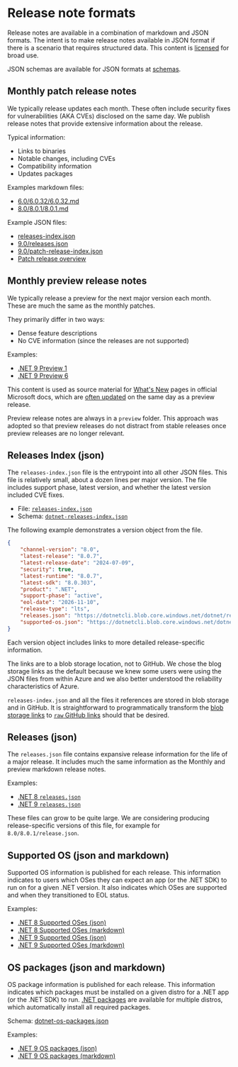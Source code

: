 # Release note formats

Release notes are available in a combination of markdown and JSON formats. The intent is to make release notes available in JSON format if there is a scenario that requires structured data. This content is [licensed](./license-information.md) for broad use.

JSON schemas are available for JSON formats at [schemas](./schemas/README.md).

## Monthly patch release notes

We typically release updates each month. These often include security fixes for vulnerabilities (AKA CVEs) disclosed on the same day. We publish release notes that provide extensive information about the release.

Typical information:

- Links to binaries
- Notable changes, including CVEs
- Compatibility information
- Updates packages

Examples markdown files:

- [6.0/6.0.32/6.0.32.md](./6.0/6.0.32/6.0.32.md)
- [8.0/8.0.1/8.0.1.md](./8.0/8.0.1/8.0.1.md)

Example JSON files:

- [releases-index.json](./releases-index.json)
- [9.0/releases.json](./9.0/releases.json)
- [9.0/patch-release-index.json](./9.0/patch-release-index.json)
- [Patch release overview](./9.0/preview/preview1/release.json)

## Monthly preview release notes

We typically release a preview for the next major version each month. These are much the same as the monthly patches.

They primarily differ in two ways:

- Dense feature descriptions
- No CVE information (since the releases are not supported)

Examples:

- [.NET 9 Preview 1](./9.0/preview/preview1/README.md)
- [.NET 9 Preview 6](./9.0/preview/preview6/README.md)

This content is used as source material for [What's New](https://learn.microsoft.com/dotnet/core/whats-new/dotnet-9/overview) pages in official Microsoft docs, which are [often updated](https://github.com/dotnet/docs/pulls?q=is%3Apr+What%27s+New) on the same day as a preview release.

Preview release notes are always in a `preview` folder. This approach was adopted so that preview releases do not distract from stable releases once preview releases are no longer relevant.

## Releases Index (json)

The `releases-index.json` file is the entrypoint into all other JSON files. This file is relatively small, about a dozen lines per major version. The file includes support phase, latest version, and whether the latest version included CVE fixes.

- File: [`releases-index.json`](./releases-index.json)
- Schema: [`dotnet-releases-index.json`](https://json.schemastore.org/dotnet-releases-index.json)

The following example demonstrates a version object from the file.

```json
{
    "channel-version": "8.0",
    "latest-release": "8.0.7",
    "latest-release-date": "2024-07-09",
    "security": true,
    "latest-runtime": "8.0.7",
    "latest-sdk": "8.0.303",
    "product": ".NET",
    "support-phase": "active",
    "eol-date": "2026-11-10",
    "release-type": "lts",
    "releases.json": "https://dotnetcli.blob.core.windows.net/dotnet/release-metadata/8.0/releases.json",
    "supported-os.json": "https://dotnetcli.blob.core.windows.net/dotnet/release-metadata/8.0/supported-os.json"
}
```

Each version object includes links to more detailed release-specific information.

The links are to a blob storage location, not to GitHub. We chose the blog storage links as the default because we knew some users were using the JSON files from within Azure and we also better understood the reliability characteristics of Azure.

`releases-index.json` and all the files it references are stored in blob storage and in GitHub. It is straightforward to programmatically transform the [blob storage links](https://dotnetcli.blob.core.windows.net/dotnet/release-metadata/releases-index.json) to [`raw` GitHub links](https://raw.githubusercontent.com/dotnet/core/main/release-notes/releases-index.json) should that be desired.

## Releases (json)

The `releases.json` file contains expansive release information for the life of a major release. It includes much the same information as the Monthly and preview markdown release notes.

Examples:

- [.NET 8 `releases.json`](./8.0/releases.json)
- [.NET 9 `releases.json`](./9.0/releases.json)

These files can grow to be quite large. We are considering producing release-specific versions of this file, for example for `8.0/8.0.1/release.json`.

## Supported OS (json and markdown)

Supported OS information is published for each release. This information indicates to users which OSes they can expect an app (or the .NET SDK) to run on for a given .NET version. It also indicates which OSes are supported and when they transitioned to EOL status.

Examples:

- [.NET 8 Supported OSes (json)](./8.0/supported-os.json)
- [.NET 8 Supported OSes (markdown)](./8.0/supported-os.md)
- [.NET 9 Supported OSes (json)](./9.0/supported-os.json)
- [.NET 9 Supported OSes (markdown)](./9.0/supported-os.md)

## OS packages (json and markdown)

OS package information is published for each release. This information indicates which packages must be installed on a given distro for a .NET app (or the .NET SDK) to run. [.NET packages](../linux.md) are available for multiple distros, which automatically install all required packages.

Schema: [dotnet-os-packages.json](./schemas/dotnet-os-packages.json)

Examples:

- [.NET 9 OS packages (json)](./9.0/os-packages.json)
- [.NET 9 OS packages (markdown)](./9.0/os-packages.md)
